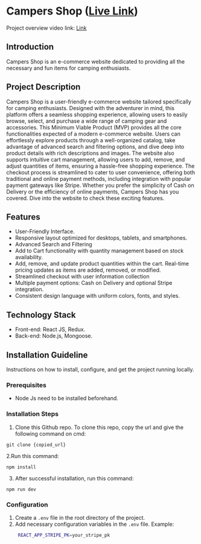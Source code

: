 <!-- <div align="center">
  <h1>Comprehensive Project README Template</h1>
</div>

--- -->

# Campers Shop ([Live Link](https://campers-shop-mu.vercel.app/))
Project overview video link: [Link](https://drive.google.com/file/d/1-8rC2T74yvBur4HZduIUw2j3ocXCjbkq/view?usp=sharing)

## Introduction

Campers Shop is an e-commerce website dedicated to providing all the necessary and fun items for camping enthusiasts.

## Project Description

Campers Shop is a user-friendly e-commerce website tailored specifically for camping enthusiasts. Designed with the adventurer in mind, this platform offers a seamless shopping experience, allowing users to easily browse, select, and purchase a wide range of camping gear and accessories.
This Minimum Viable Product (MVP) provides all the core functionalities expected of a modern e-commerce website. Users can effortlessly explore products through a well-organized catalog, take advantage of advanced search and filtering options, and dive deep into product details with rich descriptions and images. The website also supports intuitive cart management, allowing users to add, remove, and adjust quantities of items, ensuring a hassle-free shopping experience.
The checkout process is streamlined to cater to user convenience, offering both traditional and online payment methods, including integration with popular payment gateways like Stripe. Whether you prefer the simplicity of Cash on Delivery or the efficiency of online payments, Campers Shop has you covered. Dive into the website to check these exciting features.

## Features

- User-Friendly Interface.
- Responsive layout optimized for desktops, tablets, and smartphones.
- Advanced Search and Filtering
- Add to Cart functionality with quantity management based on stock availability.
- Add, remove, and update product quantities within the cart. Real-time pricing updates as items are added, removed, or modified.
- Streamlined checkout with user information collection
- Multiple payment options: Cash on Delivery and optional Stripe integration.
- Consistent design language with uniform colors, fonts, and styles.

## Technology Stack

- Front-end: React JS, Redux.
- Back-end: Node.js, Mongoose.

## Installation Guideline

Instructions on how to install, configure, and get the project running locally.

### Prerequisites

- Node Js need to be installed beforehand.

### Installation Steps

1. Clone this Github repo. To clone this repo, copy the url and give the following command on cmd:

```
git clone {copied_url}
```

2.Run this command:

```
npm install
```

3. After successful installation, run this command:

```
npm run dev
```

### Configuration

1. Create a `.env` file in the root directory of the project.
2. Add necessary configuration variables in the `.env` file.
   Example:
   ```bash
    REACT_APP_STRIPE_PK=your_stripe_pk
   ```
